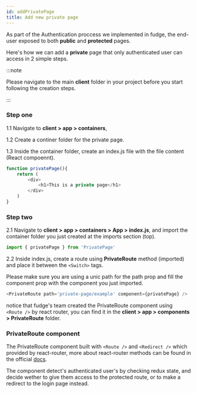 ```yaml
---
id: addPrivatePage
title: Add new private page
---
```


As part of the Authentication proccess we implemented in fudge, the end-user exposed to both **public** and **protected** pages.

Here's how we can add a **private** page that only authenticated user can access in 2 simple steps.

:::note

Please navigate to the main **client** folder in your project before you start following the creation steps.

:::

### Step one
1.1 Navigate to **client > app > containers**,

1.2 Create a continer folder for the private page.


1.3 Inside the container folder, create an index.js file with the file content (React compoennt).

```javascript
function privatePage(){
    return (
        <div>
            <h1>This is a private page</h1>
        </div>
    )
}
```

### Step two
2.1 Navigate to **client > app > containers > App > index.js**,
and import the container folder you just created at the imports section (top).

```javascript
import { privatePage } from 'PrivatePage'
```

2.2 Inside index.js, create a route using **PrivateRoute** method (imported) and place it between the `<Switch>` tags.


Please make sure you are using a unic path for the path prop and fill the component prop with the component you just imported.

```javascript
<PrivateRoute path='private-page/example' component={privatePage} />
```

notice that fudge's team created the PrivateRoute component using <br/> `<Route />` by react router, you can find it in the **client > app > components > PrivateRoute** folder.

### PrivateRoute component

The PrivateRoute component built with `<Route />` and `<Redirect />` which provided by react-router, more about react-router methods can be found in the official [docs](https://reactrouter.com).


The component detect's authenticated user's by checking redux state, and decide wether to give them access to the protected route, or to make a redirect to the login page instead.

